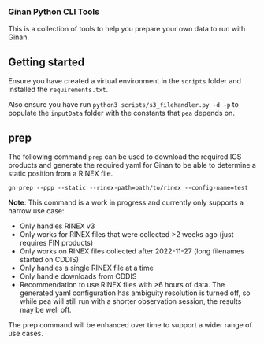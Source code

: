 ### Ginan Python CLI Tools

This is a collection of tools to help you prepare your own data to run with Ginan.

## Getting started

Ensure you have created a virtual environment in the `scripts` folder and installed the `requirements.txt`.

Also ensure you have run `python3 scripts/s3_filehandler.py -d -p` to populate the `inputData` folder with the constants that `pea` depends on.

## prep

The following command `prep` can be used to download the required IGS products and generate the required yaml
for Ginan to be able to determine a static position from a RINEX file.

```
gn prep --ppp --static --rinex-path=path/to/rinex --config-name=test
```

**Note**: This command is a work in progress and currently only supports a narrow use case:

* Only handles RINEX v3
* Only works for RINEX files that were collected >2 weeks ago (just requires FIN products)
* Only works on RINEX files collected after 2022-11-27 (long filenames started on CDDIS)
* Only handles a single RINEX file at a time
* Only handle downloads from CDDIS
* Recommendation to use RINEX files with >6 hours of data. The generated yaml configuration has ambiguity resolution is turned off, so while pea will still run with a shorter observation session, the results may be well off.

The prep command will be enhanced over time to support a wider range of use cases.

